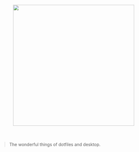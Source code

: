 <h1 align="center">
	<br>
	<img width="400" src="http://i.imgur.com/QD9AENa.png">
	<br>
	<br>
</h1>

>   The wonderful things of dotfiles and desktop.